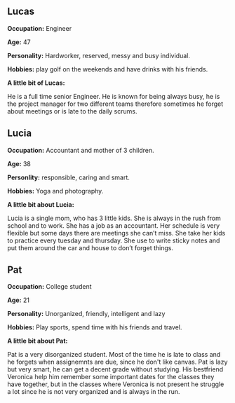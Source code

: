 ## Lucas 
**Occupation:** Engineer 

**Age:** 47

**Personality:** Hardworker, reserved, messy and busy individual.

**Hobbies:** play golf on the weekends and have drinks with his friends.

**A little bit of Lucas:**

He is a full time senior Engineer. He is known for being always busy, he is the project manager for two 
different teams therefore sometimes he forget about meetings or is late to the daily scrums. 

## Lucia 
**Occupation:** Accountant and mother of 3 children. 

**Age:** 38 

**Personlity:** responsible, caring and smart.

**Hobbies:** Yoga and photography. 

**A little bit about Lucia:** 

Lucia is a single mom, who has 3 little kids. She is always in the rush from school 
and to work. She has a job as an accountant. Her schedule is very flexible but some days there are meetings she can’t miss. 
She take her kids to practice every tuesday and thursday. She use to write sticky notes and put them around the car and house
to don’t forget things. 


## Pat 
**Occupation:** College student

**Age:** 21 

**Personality:** Unorganized, friendly, intelligent and lazy 

**Hobbies:** Play sports, spend time with his friends and travel.

**A little bit about Pat:**

Pat is a very disorganized student. Most of the time he is late to class and he forgets when assignemnts are due, since he 
don't like canvas. Pat is lazy but very smart, he can get a decent grade without studying. His bestfriend Veronica help him 
remember some important dates for the classes they have together, but in the classes where Veronica is not present he struggle
a lot since he is not very organized and is always in the run. 
